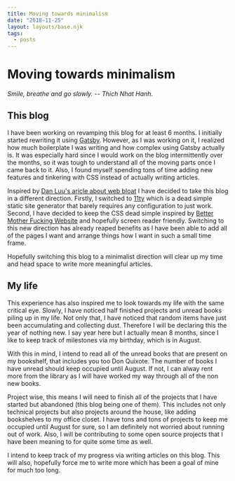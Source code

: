 ```yaml
---
title: Moving towards minimalism
date: "2018-11-25"
layout: layouts/base.njk
tags:
  - posts
---
```


# Moving towards minimalism

*Smile, breathe and go slowly. -- Thich Nhat Hanh.*


## This blog

I have been working on revamping this blog for at least 6 months. I initially
started rewriting it using [Gatsby](https://www.gatsbyjs.org/). However, as I
was working on it, I realized how much boilerplate I was writing and how
complex using Gatsby actually is. It was especially hard since I would work on
the blog intermittently over the months, so it was tough to understand all of
the moving parts once I came back to it. Also, I found myself spending tons of
time adding new features and tinkering with CSS instead of actually writing
articles.

Inspired by [Dan Luu's aricle about web bloat](https://danluu.com/web-bloat/) I
have decided to take this blog in a different direction. Firstly, I switched to
[11ty](https://www.11ty.io/) which is a dead simple static site generator that
barely requires any configuration to just work. Second, I have decided to keep
the CSS dead simple inspired by [Better Mother Fucking
Website](http://bettermotherfuckingwebsite.com/) and hopefully screen reader
friendly. Switching to this new direction has already reaped benefits as I have
been able to add all of the pages I want and arrange things how I want in such a
small time frame. 

Hopefully switching this blog to a minimalist direction will clear up my
time and head space to write more meaningful articles.

## My life

This experience has also inspired me to look towards my life with the same
critical eye. Slowly, I have noticed half finished projects and unread books
piling up in my life. Not only that, I have noticed that random items have just
been accumulating and collecting dust. Therefore I will be declaring this the
year of nothing new. I say year here but I actually mean 8 months, since I like
to keep track of milestones via my birthday, which is in August.

With this in mind, I intend to read all of the unread books that are present on
my bookshelf, that includes you too Don Quixote. The number of books I have
unread should keep occupied until August. If not, I can alway rent more from the
library as I will have worked my way through all of the non new books.

Project wise, this means I will need to finish all of the projects that I have
started but abandoned (this blog being one of them). This includes not only
technical projects but also projects around the house, like adding bookshelves
to my office closet. I have tons and tons of projects to keep me occupied until
August for sure, so I am definitely not worried about running out of work. Also,
I will be contributing to some open source projects that I have been meaning to
for quite some time as well.

I intend to keep track of my progress via writing articles on this blog. This
will also, hopefully force me to write more which has been a goal of mine for
much too long.
